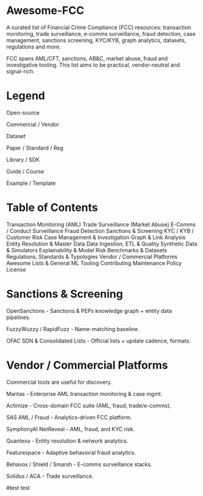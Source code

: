 # Awesome-FCC

A curated list of Financial Crime Compliance (FCC) resources: transaction monitoring, trade surveillance, e-comms surveillance, fraud detection, case management, sanctions screening, KYC/KYB, graph analytics, datasets, regulations and more.

FCC spans AML/CFT, sanctions, AB&C, market abuse, fraud and investigative tooling. This list aims to be practical, vendor-neutral and signal-rich.

# Legend

Open-source

Commercial / Vendor

Dataset

Paper / Standard / Reg

Library / SDK

Guide / Course

Example / Template

# Table of Contents

Transaction Monitoring (AML)
Trade Surveillance (Market Abuse)
E-Comms / Conduct Surveillance
Fraud Detection
Sanctions & Screening
KYC / KYB / Customer Risk
Case Management & Investigation
Graph & Link Analysis
Entity Resolution & Master Data
Data Ingestion, ETL & Quality
Synthetic Data & Simulators
Explainability & Model Risk
Benchmarks & Datasets
Regulations, Standards & Typologies
Vendor / Commercial Platforms
Awesome Lists & General ML Tooling
Contributing
Maintenance Policy
License

# Sanctions & Screening

OpenSanctions - Sanctions & PEPs knowledge graph + entity data pipelines.

FuzzyWuzzy / RapidFuzz - Name-matching baseline.

OFAC SDN & Consolidated Lists - Official lists + update cadence, formats.

# Vendor / Commercial Platforms

Commercial tools are useful for discovery.

Mantas - Enterprise AML transaction monitoring & case mgmt.

Actimize - Cross-domain FCC suite (AML, fraud, trade/e-comms).

SAS AML / Fraud - Analytics-driven FCC platform.

SymphonyAI NetReveal - AML, fraud, and KYC risk.

Quantexa - Entity resolution & network analytics.

Featurespace - Adaptive behavioral fraud analytics.

Behavox / Shield / Smarsh - E-comms surveillance stacks.

Solidus / ACA - Trade surveillance.

#test
test